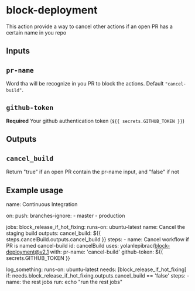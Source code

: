 # block-deployment
This action provide a way to cancel other actions if an open PR has a certain name in you repo

## Inputs

## `pr-name`

Word tha will be recognize in you PR to block the actions. Default `"cancel-build"`.

## `github-token`

**Required** Your github authentication token (`${{ secrets.GITHUB_TOKEN }}`)

## Outputs

## `cancel_build`

Return "true" if an open PR contain the pr-name input, and "false" if not

## Example usage

name: Continuous Integration

on:
  push:
    branches-ignore:
      - master
      - production

jobs:
  block_release_if_hot_fixing:
    runs-on: ubuntu-latest
    name: Cancel the staging build
    outputs:
      cancel_build: ${{ steps.cancelBuild.outputs.cancel_build }}
    steps:
      - name: Cancel workflow if PR is named cancel-build
        id: cancelBuild
        uses: yolanlepibrac/block-deployment@v2.1
        with:
          pr-name: 'cancel-build'
          github-token: ${{ secrets.GITHUB_TOKEN }}

  log_something:
    runs-on: ubuntu-latest
    needs: [block_release_if_hot_fixing]
    if: needs.block_release_if_hot_fixing.outputs.cancel_build == 'false'
    steps:
      - name: the rest jobs
        run: echo "run the rest jobs"
